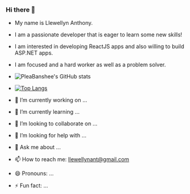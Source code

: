 ### Hi there 👋

- My name is Llewellyn Anthony.
- I am a passionate developer that is eager to learn some new skills!
- I am interested in developing ReactJS apps and also willing to build ASP.NET apps.
- I am focused and a hard worker as well as a problem solver.
- ![PleaBanshee's GitHub stats](https://github-readme-stats.vercel.app/api?username=PleaBanshee&show_icons=true)
- [![Top Langs](https://github-readme-stats.vercel.app/api/top-langs/?username=PleaBanshee&layout=compact)](https://github.com/PleaBanshee/github-readme-stats)

- 🔭 I’m currently working on ...
- 🌱 I’m currently learning ...
- 👯 I’m looking to collaborate on ...
- 🤔 I’m looking for help with ...
- 💬 Ask me about ...
- 📫 How to reach me: llewellynant@gmail.com
- 😄 Pronouns: ...
- ⚡ Fun fact: ...
